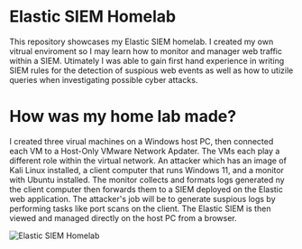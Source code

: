# Elastic SIEM Homelab
This repository showcases my Elastic SIEM homelab. I created my own vitrual enviroment so I may learn how to monitor and manager web traffic within a SIEM. Utimately I was able to gain first hand experience in writing SIEM rules for the detection of suspious web events as well as how to utizile queries when investigating possible cyber attacks.

# How was my home lab made?
I created three virual machines on a Windows host PC, then connected each VM to a Host-Only VMware Network Apdater. The VMs each play a different role within the virtual network. An attacker which has an image of Kali Linux installed, a client computer that runs Windows 11, and a monitor with Ubuntu installed. The monitor collects and formats logs generated ny the client computer then forwards them to a SIEM deployed on the Elastic web application. The attacker's job will be to generate suspious logs by performing tasks like port scans on the client. The Elastic SIEM is then viewed and managed directly on the host PC from a browser.

![Elastic SIEM Homelab](https://github.com/user-attachments/assets/03814f6b-a87e-45e2-86f1-cddc4551ad24)
